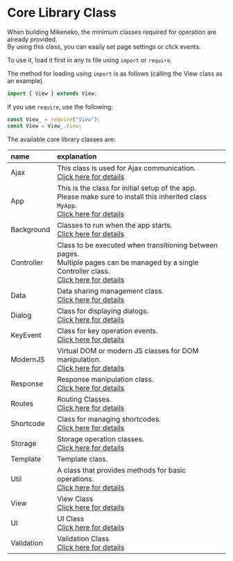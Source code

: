 # Core Library Class

When building Mikeneko, the minimum classes required for operation are already provided.  
By using this class, you can easily set page settings or click events.

To use it, load it first in any ts file using ``import`` or ``require``.

The method for loading using ``import`` is as follows (calling the View class as an example).

```typescript
import { View } extends View;
```

If you use ``require``, use the following:

```typescript
const View_ = require("View");
const View = View_.View;
```

The available core library classes are:

|name|explanation|
|:--|:--|
|Ajax|This class is used for Ajax communication.<br>[Click here for details](ajax.md)|
|App|This is the class for initial setup of the app.<br>Please make sure to install this inherited class ``MyApp``.<br>[Click here for details](app.md)|
|Background|Classes to run when the app starts.<br>[Click here for details](background.md)|
|Controller|Class to be executed when transitioning between pages.<br>Multiple pages can be managed by a single Controller class.<br>[Click here for details](controller.md)|
|Data|Data sharing management class.<br>[Click here for details](data.md)|
|Dialog|Class for displaying dialogs.<br>[Click here for details](dialog.md)|
|KeyEvent|Class for key operation events.<br>[Click here for details](keyevent.md)|
|ModernJS|Virtual DOM or modern JS classes for DOM manipulation.<br>[Click here for details](modernjs.md)|
|Response|Response manipulation class.<br>[Click here for details](response.md)|
|Routes|Routing Classes.<br>[Click here for details](routes.md)|
|Shortcode|Class for managing shortcodes.<br>[Click here for details](shortcode.md)|
|Storage|Storage operation classes.<br>[Click here for details](storage.md)|
|Template|Template class.<br>[](template.md)|
|Util|A class that provides methods for basic operations.<br>[Click here for details](util.md)|
|View|View Class<br>[Click here for details](view.md)|
|UI|UI Class<br>[Click here for details](ui.md)|
|Validation|Validation Class<br>[Click here for details](validation.md)|
